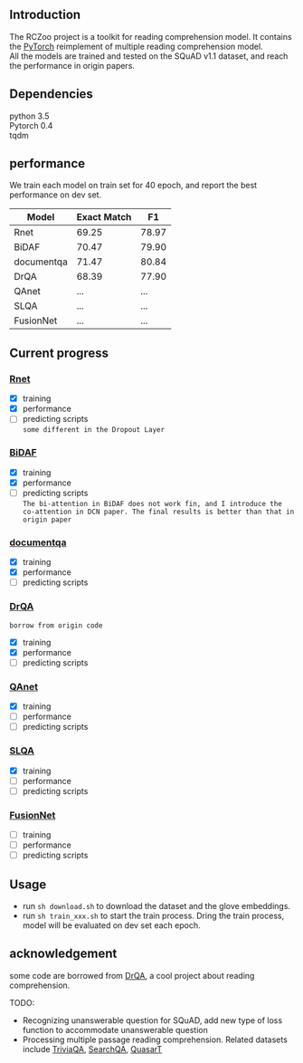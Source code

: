 
## Introduction
The RCZoo project is a toolkit for reading comprehension model. It contains the [PyTorch](https://pytorch.org/) reimplement of multiple reading comprehension model.  
All the models are trained and tested on the SQuAD v1.1 dataset, and reach the performance in origin papers.  

## Dependencies
python 3.5  
Pytorch 0.4  
tqdm  


## performance
We train each model on train set for 40 epoch, and report the best performance on dev set.  

Model | Exact Match | F1  
---- | --- | ---  
Rnet | 69.25 | 78.97 
BiDAF | 70.47 | 79.90 
documentqa | 71.47 | 80.84 
DrQA | 68.39 | 77.90 
QAnet | ... | ... 
SLQA | ... | ... 
FusionNet | ... | ... 


## Current progress
### [Rnet](https://www.microsoft.com/en-us/research/wp-content/uploads/2017/05/r-net.pdf)
- [x] training
- [x] performance
- [ ] predicting scripts  
`some different in the Dropout Layer`
### [BiDAF](https://arxiv.org/abs/1611.01603)
- [x] training
- [x] performance
- [ ] predicting scripts  
`The bi-attention in BiDAF does not work fin, and I introduce the co-attention in DCN paper. The final results is better than that in origin paper`
### [documentqa](https://arxiv.org/abs/1710.10723)
- [x] training
- [x] performance
- [ ] predicting scripts
### [DrQA](https://arxiv.org/abs/1704.00051)
`borrow from origin code`
- [x] training
- [x] performance
- [ ] predicting scripts
### [QAnet](https://arxiv.org/abs/1804.09541)
- [x] training
- [ ] performance
- [ ] predicting scripts
### [SLQA](http://aclweb.org/anthology/P18-1158)
- [x] training
- [ ] performance
- [ ] predicting scripts 
### [FusionNet](https://openreview.net/forum?id=BJIgi_eCZ&noteId=BJIgi_eCZ)
- [ ] training
- [ ] performance
- [ ] predicting scripts

## Usage
 - run `sh download.sh` to download the dataset and the glove embeddings. 
 - run `sh train_xxx.sh` to start the train process. Dring the train process, model will be evaluated on dev set each epoch.
 
 ## acknowledgement
  some code are borrowed from [DrQA](https://github.com/facebookresearch/DrQA.git), a cool project about reading comprehension.  
 
TODO:  
 - Recognizing unanswerable question for SQuAD, add new type of loss function to accommodate unanswerable question  
 - Processing multiple passage reading comprehension. Related datasets include [TriviaQA](http://nlp.cs.washington.edu/triviaqa/), [SearchQA](https://arxiv.org/abs/1704.05179), [QuasarT](https://arxiv.org/abs/1707.03904)

